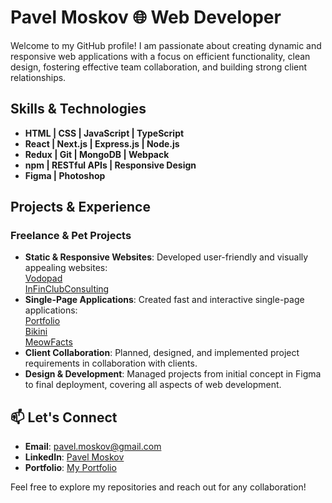 # Pavel Moskov 🌐 Web Developer

Welcome to my GitHub profile! I am passionate about creating dynamic and responsive web applications with a focus on efficient functionality, clean design, fostering effective team collaboration, and building strong client relationships.

## Skills & Technologies
- **HTML | CSS | JavaScript | TypeScript**
- **React | Next.js | Express.js | Node.js**
- **Redux | Git | MongoDB | Webpack**
- **npm | RESTful APIs | Responsive Design**
- **Figma | Photoshop**

## Projects & Experience
### Freelance & Pet Projects
- **Static & Responsive Websites**: Developed user-friendly and visually appealing websites:  
  [Vodopad](https://paulmoskow.github.io/vodopad)  
  [InFinClubConsulting](https://paulmoskow.github.io/InFinClubConsulting)  
- **Single-Page Applications**: Created fast and interactive single-page applications:  
  [Portfolio](https://paulmoskow.github.io/portfolio)  
  [Bikini](https://paulmoskow.github.io/bikini)  
  [MeowFacts](https://paulmoskow.github.io/my-test)  
- **Client Collaboration**: Planned, designed, and implemented project requirements in collaboration with clients.
- **Design & Development**: Managed projects from initial concept in Figma to final deployment, covering all aspects of web development.

## 📫 Let's Connect
- **Email**: [pavel.moskov@gmail.com](mailto:pavel.moskov@gmail.com)
- **LinkedIn**: [Pavel Moskov](https://www.linkedin.com/in/pavel-moskov-16844523a)
- **Portfolio**: [My Portfolio](https://paulmoskow.github.io/portfolio)

Feel free to explore my repositories and reach out for any collaboration!
